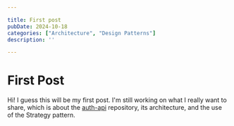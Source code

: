 ```yaml
---

title: First post
pubDate: 2024-10-18
categories: ["Architecture", "Design Patterns"]
description: ''

---
```


# First Post

Hi! I guess this will be my first post. I'm still working on what I really want to share, which is about the <a href="https://github.com/GabrielL915">auth-api</a> repository, its architecture, and the use of the Strategy pattern.
